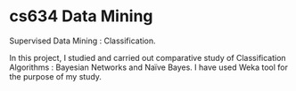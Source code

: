 # cs634 Data Mining 
Supervised Data Mining : Classification.


In this project, I studied and carried out comparative study of Classification Algorithms : Bayesian Networks and Naïve Bayes.
I have used Weka tool for the purpose of my study.
